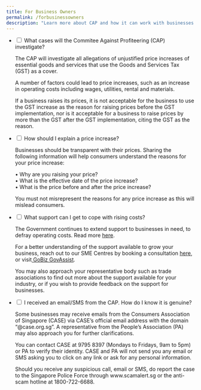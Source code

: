```yaml
---
title: For Business Owners
permalink: /forbusinessowners
description: "Learn more about CAP and how it can work with businesses.  "
---
```

<ul class="jekyllcodex_accordion">
<li>
    <input type="checkbox" id="accordion1">
    <label for="accordion1">What cases will the Commitee Against Profiteering (CAP) investigate? </label>
    <div>
      <p>The CAP will investigate all allegations of unjustified price increases of essential goods and services that use the Goods and Services Tax (GST) as a cover. 
			</p>
      <p>A number of factors could lead to price increases, such as an increase in operating costs including wages, utilities, rental and materials. 
			</p>
			<p>If a business raises its prices, it is not acceptable for the business to use the GST increase as the reason for raising prices before the GST implementation, nor is it acceptable for a business to raise prices by more than the GST after the GST implementation, citing the GST as the reason.
			</p>
    </div>
</li>
	
<li>
    <input type="checkbox" id="accordion2">
    <label for="accordion2">How should I explain a price increase? </label>
    <div>
      <p>Businesses should be transparent with their prices. Sharing the following information will help consumers understand the reasons for your price increase:
			</p>
			<p>
				•	Why are you raising your price?<br>
				•	What is the effective date of the price increase?<br>
				•	What is the price before and after the price increase?
			</p>
			<p>
				You must not misrepresent the reasons for any price increase as this will mislead consumers.
			</p>
    </div>
</li>
	
<li>
    <input type="checkbox" id="accordion3">
    <label for="accordion3">What support can I get to cope with rising costs?</label>
    <div>
      <p>
				The Government continues to extend support to businesses in need, to defray operating costs. Read more <a href="https://www.mti.gov.sg/COS-2022/Factsheets-on-Key-Announcements" target="_blank">here</a>. 
			</p>
			<p>
				For a better understanding of the support available to grow your business, reach out to our SME Centres by booking a consultation <a href="https://www.enterprisesg.gov.sg/non-financial-assistance/for-singapore-companies/network-of-partners/sme-centres/overview" target="_blank">here</a>, or visit<a href="https://www.gobusiness.gov.sg/gov-assist/" target="_blank"> GoBiz GovAssist</a>.
			</p>
			<p>
				You may also approach your representative body such as trade associations to find out more about the support available for your industry, or if you wish to provide feedback on the support for businesses.
			</p>
	</div>
</li>
			
<li>
    <input type="checkbox" id="accordion4">
    <label for="accordion4">I received an email/SMS from the CAP. How do I know it is genuine? </label>
    <div>
      <p> Some businesses may receive emails from the Consumers Association of Singapore (CASE) via CASE’s official email address with the domain “@case.org.sg”. A representative from the People’s Association (PA) may also approach you for further clarifications.
			</p>  
			<p>You can contact CASE at 9795 8397 (Mondays to Fridays, 9am to 5pm) or PA to verify their identity. CASE and PA will not send you any email or SMS asking you to click on any link or ask for any personal information.
			</p>
			<p>Should you receive any suspicious call, email or SMS, do report the case to the Singapore Police Force through www.scamalert.sg or the anti-scam hotline at 1800-722-6688.
			</p>
    </div>
</li>
</ul>